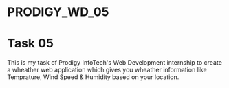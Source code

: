 # PRODIGY_WD_05

# Task 05

This is my task of Prodigy InfoTech's Web Development internship to create a wheather web application which gives you wheather information like Temprature, Wind Speed & Humidity based on your location.